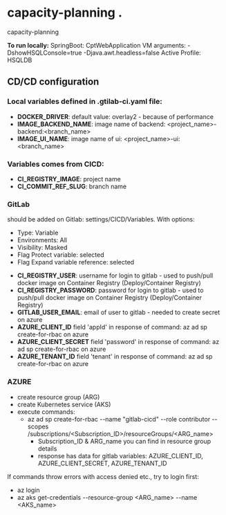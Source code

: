 # capacity-planning .
capacity-planning

**To run locally:**
SpringBoot: CptWebApplication
VM arguments: 
-DshowHSQLConsole=true
-Djava.awt.headless=false
Active Profile:
HSQLDB

## CD/CD configuration

### Local variables defined in .gtilab-ci.yaml file:
* **DOCKER_DRIVER**: default value: overlay2 - because of performance
* **IMAGE_BACKEND_NAME**: image name of backend: <project_name>-backend:<branch_name>
* **IMAGE_UI_NAME**: image name of ui: <project_name>-ui:<branch_name>
### Variables comes from CICD:
* **CI_REGISTRY_IMAGE**: project name
* **CI_COMMIT_REF_SLUG**: branch name
### GitLab
should be added on Gitlab: settings/CICD/Variables. With options:
- Type: Variable
- Environments: All
- Visibility: Masked
- Flag Protect variable: selected
- Flag Expand variable reference: selected


* **CI_REGISTRY_USER**: username for login to gitlab - used to push/pull docker image on Container Registry (Deploy/Container Registry) 
* **CI_REGISTRY_PASSWORD**: password for login to gitlab - used to push/pull docker image on Container Registry (Deploy/Container Registry)
* **GITLAB_USER_EMAIL**: email of user to gitlab - needed to create secret on azure
* **AZURE_CLIENT_ID** field 'appId' in response of command: az ad sp create-for-rbac on azure
* **AZURE_CLIENT_SECRET** field 'password' in response of command: az ad sp create-for-rbac on azure
* **AZURE_TENANT_ID** field 'tenant' in response of command: az ad sp create-for-rbac on azure

### AZURE
- create resource group (ARG)
- create Kubernetes service (AKS)
- execute commands:
  - az ad sp create-for-rbac --name "gitlab-cicd" --role contributor --scopes /subscriptions/<Subscription_ID>/resourceGroups/<ARG_name>
    - Subscription_ID & ARG_name you can find in resource group details
    - response has data for gitlab variables: AZURE_CLIENT_ID, AZURE_CLIENT_SECRET, AZURE_TENANT_ID
    

If commands throw errors with access denied etc., try to login first:
- az login
- az aks get-credentials --resource-group <ARG_name> --name <AKS_name>

